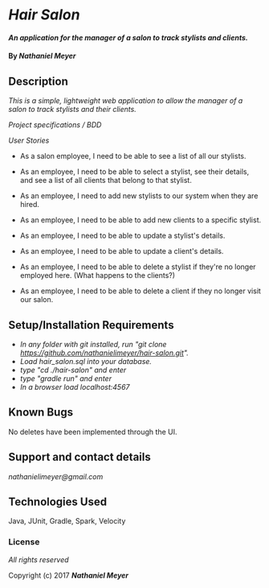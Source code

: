 # _Hair Salon_

#### _An application for the manager of a salon to track stylists and clients._

#### By _**Nathaniel Meyer**_

## Description

_This is a simple, lightweight web application to allow the manager of a salon to track stylists and their clients._

_Project specifications / BDD_

_User Stories_

* As a salon employee, I need to be able to see a list of all our stylists.
* As an employee, I need to be able to select a stylist, see their details, and see a list of all clients that belong to that stylist.
* As an employee, I need to add new stylists to our system when they are hired.
* As an employee, I need to be able to add new clients to a specific stylist.

* As an employee, I need to be able to update a stylist's details.
* As an employee, I need to be able to update a client's details.
* As an employee, I need to be able to delete a stylist if they're no longer employed here. (What happens to the clients?)
* As an employee, I need to be able to delete a client if they no longer visit our salon.

## Setup/Installation Requirements

* _In any folder with git installed, run "git clone https://github.com/nathanielimeyer/hair-salon.git"._
* _Load hair_salon.sql into your database._
* _type "cd ./hair-salon" and enter_
* _type "gradle run" and enter_
* _In a browser load localhost:4567_

## Known Bugs

No deletes have been implemented through the UI.

## Support and contact details

_nathanielimeyer@gmail.com_

## Technologies Used

Java, JUnit, Gradle, Spark, Velocity

### License

*All rights reserved*

Copyright (c) 2017 **_Nathaniel Meyer_**

